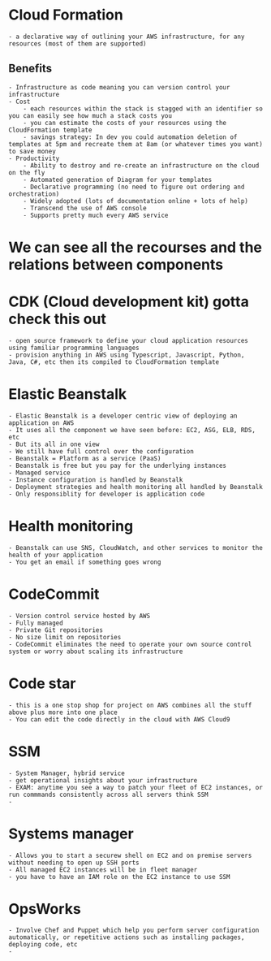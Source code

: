 # Cloud Formation 
    - a declarative way of outlining your AWS infrastructure, for any resources (most of them are supported)
## Benefits 
    - Infrastructure as code meaning you can version control your infrastructure
    - Cost 
        - each resources within the stack is stagged with an identifier so you can easily see how much a stack costs you
        - you can estimate the costs of your resources using the CloudFormation template
        - savings strategy: In dev you could automation deletion of templates at 5pm and recreate them at 8am (or whatever times you want) to save money
    - Productivity
        - Ability to destroy and re-create an infrastructure on the cloud on the fly
        - Automated generation of Diagram for your templates
        - Declarative programming (no need to figure out ordering and orchestration)
        - Widely adopted (lots of documentation online + lots of help)
        - Transcend the use of AWS console
        - Supports pretty much every AWS service
# We can see all the recourses and the relations between components 

# CDK (Cloud development kit) gotta check this out
    - open source framework to define your cloud application resources using familiar programming languages
    - provision anything in AWS using Typescript, Javascript, Python, Java, C#, etc then its compiled to CloudFormation template 

# Elastic Beanstalk 
    - Elastic Beanstalk is a developer centric view of deploying an application on AWS
    - It uses all the component we have seen before: EC2, ASG, ELB, RDS, etc
    - But its all in one view 
    - We still have full control over the configuration
    - Beanstalk = Platform as a service (PaaS)
    - Beanstalk is free but you pay for the underlying instances
    - Managed service
    - Instance configuration is handled by Beanstalk
    - Deployment strategies and health monitoring all handled by Beanstalk
    - Only responsiblity for developer is application code
# Health monitoring 
    - Beanstalk can use SNS, CloudWatch, and other services to monitor the health of your application
    - You get an email if something goes wrong

# CodeCommit 
    - Version control service hosted by AWS
    - Fully managed
    - Private Git repositories
    - No size limit on repositories
    - CodeCommit eliminates the need to operate your own source control system or worry about scaling its infrastructure
# Code star
    - this is a one stop shop for project on AWS combines all the stuff above plus more into one place
    - You can edit the code directly in the cloud with AWS Cloud9
# SSM  
    - System Manager, hybrid service 
    - get operational insights about your infrastructure
    - EXAM: anytime you see a way to patch your fleet of EC2 instances, or run commmands consistently across all servers think SSM
    - 
# Systems manager 
    - Allows you to start a securew shell on EC2 and on premise servers without needing to open up SSH ports
    - All managed EC2 instances will be in fleet manager
    - you have to have an IAM role on the EC2 instance to use SSM
# OpsWorks
    - Involve Chef and Puppet which help you perform server configuration automatically, or repetitive actions such as installing packages, deploying code, etc
    - 